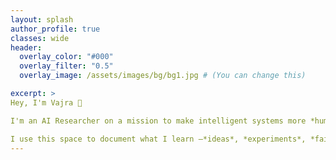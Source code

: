 ```yaml
---
layout: splash
author_profile: true
classes: wide
header:
  overlay_color: "#000"
  overlay_filter: "0.5"
  overlay_image: /assets/images/bg/bg1.jpg # (You can change this)

excerpt: >
Hey, I'm Vajra 👋

I'm an AI Researcher on a mission to make intelligent systems more *human-aligned, adaptive, and grounded in the real world*.

I use this space to document what I learn —*ideas*, *experiments*, *failures*, and everything in between.
---
```




